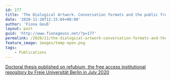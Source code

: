 ```yaml
---
id: 177
title: 'The Dialogical Artwork. Conversation formats and the public from Art Workers Coalition to Group Material and New Genre Public Art'
date: '2020-11-28T12:15:04+00:00'
author: 'Fiona Geuß'
layout: post
guid: 'http://www.fionageuss.net/?p=177'
permalink: /2020/11/the-dialogical-artwork-conversation-formats-and-the-public-from-art-workers-coalition-to-group-material-and-new-genre-public-art/
feature_image: images/temp-open.png
tags:
    - Publications
---
```


[Doctoral thesis published on refubium, the free access institutional repository by Freie Universität Berlin in July 2020](https://refubium.fu-berlin.de/handle/fub188/27748)